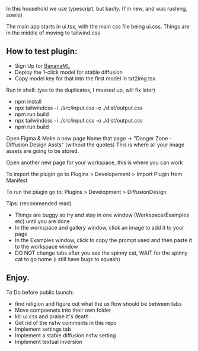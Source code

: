 In this household we use typescript, but badly. (I'm new, and was rushing, sowie)

The main app starts in ui.tsx, with the main css file being ui.css.
Things are in the middle of moving to tailwind.css

How to test plugin:
--------------------------------------
- Sign Up for [BananaML](https://www.banana.dev/)
- Deploy the 1-click model for stable diffusion 
- Copy model key for that into the first model in txt2img.tsx

Run in shell: (yes to the duplicates, I messed up, will fix later)

- npm install 
- npx tailwindcss -i ./src/input.css -o ./dist/output.css
- npm run build
- npx tailwindcss -i ./src/input.css -o ./dist/output.css
- npm run build

Open Figma & Make a new page 
Name that page -> "Danger Zone - Diffusion Design Assts" (without the quotes)
This is where all your image assets are going to be stored.

Open another new page for your workspace, this is where you can work 

To import the plugin go to 
Plugins > Developement > Import Plugin from Manifest

To run the plugin go to: 
Plugins > Development > DiffusionDesign

Tips: (recommended read)
- Things are buggy so try and stay in one window (Workspace/Examples etc) until you are done
- In the workspace and gallery window, click an image to add it to your page
- In the Examples window, click to copy the prompt used and then paste it to the workspace window
- DO NOT change tabs after you see the spinny cat, WAIT for the spinny cat to go home (i still have bugs to squash)

Enjoy.
------------------------------------------

To Do before public launch: 
- find religion and figure out what the ux flow should be between tabs
- Move compoenets into their own folder 
- kill ui.css and praise it's death
- Get rid of the nsfw comments in this repo
- Implement settings tab
- Implement a  stable diffusion nsfw setting
- Implement textual inversion